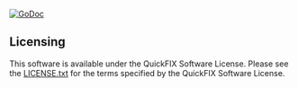 [![GoDoc](https://godoc.org/github.com/quickfixgo/fixt11?status.png)](https://godoc.org/github.com/quickfixgo/fixt11)

Licensing
---------

This software is available under the QuickFIX Software License. Please see the [LICENSE.txt](https://github.com/quickfixgo/quickfix/blob/master/LICENSE.txt) for the terms specified by the QuickFIX Software License.
